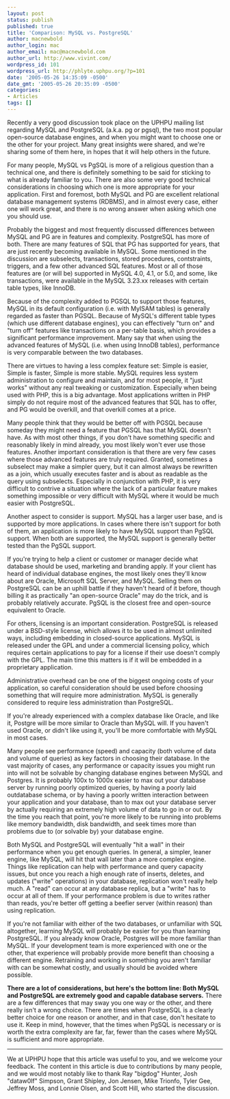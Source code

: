 ```yaml
---
layout: post
status: publish
published: true
title: 'Comparison: MySQL vs. PostgreSQL'
author: macnewbold
author_login: mac
author_email: mac@macnewbold.com
author_url: http://www.vivint.com/
wordpress_id: 101
wordpress_url: http://phlyte.uphpu.org/?p=101
date: '2005-05-26 14:35:09 -0500'
date_gmt: '2005-05-26 20:35:09 -0500'
categories:
- Articles
tags: []
---
```

<p>Recently a very good discussion took place on the UPHPU mailing list regarding MySQL and PostgreSQL (a.k.a. pg or pgsql), the two most popular open-source database engines, and when you might want to choose one or the other for your project. Many great insights were shared, and we're sharing some of them here, in hopes that it will help others in the future.</p>
<p>For many people, MySQL vs PgSQL is more of a religious question than a technical one, and there is definitely something to be said for sticking to what is already familiar to you. There are also some very good technical considerations in choosing which one is more appropriate for your application. First and foremost, both MySQL and PG are excellent relational database management systems (RDBMS), and in almost every case, either one will work great, and there is no wrong answer when asking which one you should use.</p>
<p>Probably the biggest and most frequently discussed differences between MySQL and PG are in features and complexity. PostgreSQL has more of both. There are many features of SQL that PG has supported for years, that are just recently becoming available in MySQL. Some mentioned in the discussion are subselects, transactions, stored procedures, contstraints, triggers, and a few other advanced SQL features. Most or all of those features are (or will be) supported in MySQL 4.0, 4.1, or 5.0, and some, like transactions, were available in the MySQL 3.23.xx releases with certain table types, like InnoDB.</p>
<p>Because of the complexity added to PGSQL to support those features, MySQL in its default configuration (i.e. with MyISAM tables) is generally regarded as faster than PGSQL. Because of MySQL's different table types (which use different database engines), you can effectively "turn on" and "turn off" features like transactions on a per-table basis, which provides a significant performance improvement. Many say that when using the advanced features of MySQL (i.e. when using InnoDB tables), performance is very comparable between the two databases.</p>
<p>There are virtues to having a less complex feature set: Simple is easier, Simple is faster, Simple is more stable. MySQL requires less system administration to configure and maintain, and for most people, it "just works" without any real tweaking or customization. Especially when being used with PHP, this is a big advantage. Most applications written in PHP simply do not require most of the advanced features that SQL has to offer, and PG would be overkill, and that overkill comes at a price.</p>
<p>Many people think that they would be better off with PGSQL because someday they might need a feature that PGSQL has that MySQL doesn't have. As with most other things, if you don't have something specific and reasonably likely in mind already, you most likely won't ever use those features. Another important consideration is that there are very few cases where those advanced features are truly required. Granted, sometimes a subselect may make a simpler query, but it can almost always be rewritten as a join, which usually executes faster and is about as readable as the query using subselects. Especially in conjunction with PHP, it is very difficult to contrive a situation where the lack of a particular feature makes something impossible or very difficult with MySQL where it would be much easier with PostgreSQL.</p>
<p>Another aspect to consider is support. MySQL has a larger user base, and is supported by more applications. In cases where there isn't support for both of them, an application is more likely to have MySQL support than PgSQL support. When both are supported, the MySQL support is generally better tested than the PgSQL support.</p>
<p>If you're trying to help a client or customer or manager decide what database should be used, marketing and branding apply. If your client has heard of individual database engines, the most likely ones they'll know about are Oracle, Microsoft SQL Server, and MySQL. Selling them on PostgreSQL can be an uphill battle if they haven't heard of it before, though billing it as practically "an open-source Oracle" may do the trick, and is probably relatively accurate. PgSQL is the closest free and open-source equivalent to Oracle.</p>
<p>For others, licensing is an important consideration. PostgreSQL is released under a BSD-style license, which allows it to be used in almost unlimited ways, including embedding in closed-source applications. MySQL is released under the GPL and under a commercial licensing policy, which requires certain applications to pay for a license if their use doesn't comply with the GPL. The main time this matters is if it will be embedded in a proprietary application.</p>
<p>Administrative overhead can be one of the biggest ongoing costs of your application, so careful consideration should be used before choosing something that will require more administration. MySQL is generally considered to require less administration than PostgreSQL.</p>
<p>If you're already experienced with a complex database like Oracle, and like it, Postgre will be more similar to Oracle than MySQL will. If you haven't used Oracle, or didn't like using it, you'll be more comfortable with MySQL in most cases.</p>
<p>Many people see performance (speed) and capacity (both volume of data and volume of queries) as key factors in choosing their database. In the vast majority of cases, any performance or capacity issues you might run into will not be solvable by changing database engines between MySQL and Postgres. It is probably 100x to 1000x easier to max out your database server by running poorly optimized queries, by having a poorly laid outdatabase schema, or by having a poorly written interaction between your application and your database, than to max out your database server by actually requiring an extremely high volume of data to go in or out. By the time you reach that point, you're more likely to be running into problems like memory bandwidth, disk bandwidth, and seek times more than problems due to (or solvable by) your database engine. </p>
<p>Both MySQL and PostgreSQL will eventually "hit a wall" in their performance when you get enough queries. In general, a simpler, leaner engine, like MySQL, will hit that wall later than a more complex engine. Things like replication can help with performance and query capacity issues, but once you reach a high enough rate of inserts, deletes, and updates ("write" operations) in your database, replication won't really help much. A "read" can occur at any database replica, but a "write" has to occur at all of them. If your performance problem is due to writes rather than reads, you're better off getting a beefier server (within reason) than using replication.</p>
<p>If you're not familiar with either of the two databases, or unfamiliar with SQL altogether, learning MySQL will probably be easier for you than learning PostgreSQL. If you already know Oracle, Postgres will be more familiar than MySQL. If your development team is more experienced with one or the other, that experience will probably provide more benefit than choosing a different engine. Retraining and working in something you aren't familiar with can be somewhat costly, and usually should be avoided where possible.</p>
<p><b>There are a lot of considerations, but here's the bottom line: Both MySQL and PostgreSQL are extremely good and capable database servers.</b> There are a few differences that may sway you one way or the other, and there really isn't a wrong choice. There are times when PostgreSQL is a clearly better choice for one reason or another, and in that case, don't hesitate to use it. Keep in mind, however, that the times when PgSQL is necessary or is worth the extra complexity are far, far, fewer than the cases where MySQL is sufficient and more appropriate.</p>
<hr />
<p>We at UPHPU hope that this article was useful to you, and we welcome your feedback. The content in this article is due to contributions by many people, and we would most notably like to thank Ray "bigdog" Hunter, Josh "dataw0lf" Simpson, Grant Shipley, Jon Jensen, Mike Trionfo, Tyler Gee, Jeffrey Moss, and Lonnie Olsen, and Scott Hill, who started the discussion.</p>

